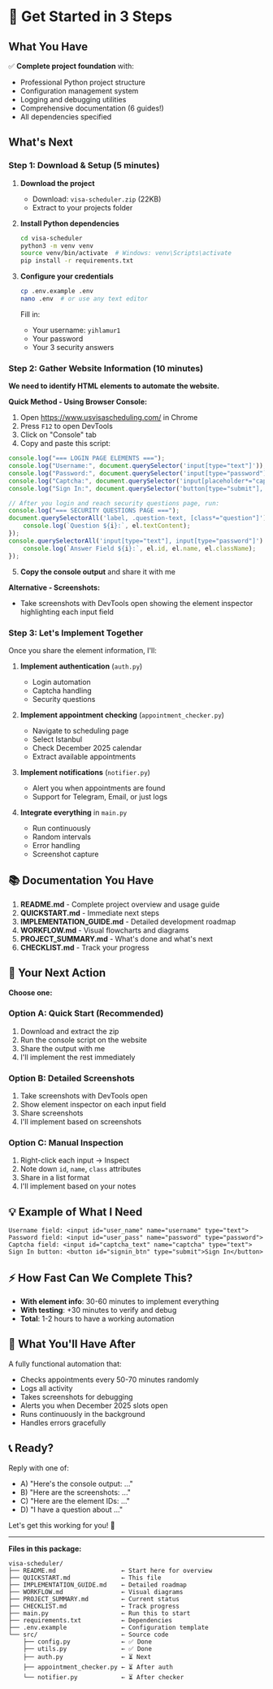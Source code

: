 # 🎯 Get Started in 3 Steps

## What You Have

✅ **Complete project foundation** with:
- Professional Python project structure
- Configuration management system
- Logging and debugging utilities
- Comprehensive documentation (6 guides!)
- All dependencies specified

## What's Next

### Step 1: Download & Setup (5 minutes)

1. **Download the project**
   - Download: `visa-scheduler.zip` (22KB)
   - Extract to your projects folder

2. **Install Python dependencies**
   ```bash
   cd visa-scheduler
   python3 -m venv venv
   source venv/bin/activate  # Windows: venv\Scripts\activate
   pip install -r requirements.txt
   ```

3. **Configure your credentials**
   ```bash
   cp .env.example .env
   nano .env  # or use any text editor
   ```
   
   Fill in:
   - Your username: `yihlamur1`
   - Your password
   - Your 3 security answers

### Step 2: Gather Website Information (10 minutes)

**We need to identify HTML elements to automate the website.**

**Quick Method - Using Browser Console:**

1. Open https://www.usvisascheduling.com/ in Chrome
2. Press `F12` to open DevTools
3. Click on "Console" tab
4. Copy and paste this script:

```javascript
console.log("=== LOGIN PAGE ELEMENTS ===");
console.log("Username:", document.querySelector('input[type="text"]'));
console.log("Password:", document.querySelector('input[type="password"]'));
console.log("Captcha:", document.querySelector('input[placeholder*="captcha" i], input[name*="captcha" i]'));
console.log("Sign In:", document.querySelector('button[type="submit"], input[type="submit"]'));

// After you login and reach security questions page, run:
console.log("=== SECURITY QUESTIONS PAGE ===");
document.querySelectorAll('label, .question-text, [class*="question"]').forEach((el, i) => {
    console.log(`Question ${i}:`, el.textContent);
});
console.querySelectorAll('input[type="text"], input[type="password"]').forEach((el, i) => {
    console.log(`Answer Field ${i}:`, el.id, el.name, el.className);
});
```

5. **Copy the console output** and share it with me

**Alternative - Screenshots:**
- Take screenshots with DevTools open showing the element inspector highlighting each input field

### Step 3: Let's Implement Together

Once you share the element information, I'll:

1. **Implement authentication** (`auth.py`)
   - Login automation
   - Captcha handling
   - Security questions

2. **Implement appointment checking** (`appointment_checker.py`)
   - Navigate to scheduling page
   - Select Istanbul
   - Check December 2025 calendar
   - Extract available appointments

3. **Implement notifications** (`notifier.py`)
   - Alert you when appointments are found
   - Support for Telegram, Email, or just logs

4. **Integrate everything** in `main.py`
   - Run continuously
   - Random intervals
   - Error handling
   - Screenshot capture

## 📚 Documentation You Have

1. **README.md** - Complete project overview and usage guide
2. **QUICKSTART.md** - Immediate next steps
3. **IMPLEMENTATION_GUIDE.md** - Detailed development roadmap
4. **WORKFLOW.md** - Visual flowcharts and diagrams
5. **PROJECT_SUMMARY.md** - What's done and what's next
6. **CHECKLIST.md** - Track your progress

## 🎯 Your Next Action

**Choose one:**

### Option A: Quick Start (Recommended)
1. Download and extract the zip
2. Run the console script on the website
3. Share the output with me
4. I'll implement the rest immediately

### Option B: Detailed Screenshots
1. Take screenshots with DevTools open
2. Show element inspector on each input field
3. Share screenshots
4. I'll implement based on screenshots

### Option C: Manual Inspection
1. Right-click each input → Inspect
2. Note down `id`, `name`, `class` attributes
3. Share in a list format
4. I'll implement based on your notes

## 💡 Example of What I Need

```
Username field: <input id="user_name" name="username" type="text">
Password field: <input id="user_pass" name="password" type="password">
Captcha field: <input id="captcha_text" name="captcha" type="text">
Sign In button: <button id="signin_btn" type="submit">Sign In</button>
```

## ⚡ How Fast Can We Complete This?

- **With element info**: 30-60 minutes to implement everything
- **With testing**: +30 minutes to verify and debug
- **Total**: 1-2 hours to have a working automation

## 🚀 What You'll Have After

A fully functional automation that:
- Checks appointments every 50-70 minutes randomly
- Logs all activity
- Takes screenshots for debugging
- Alerts you when December 2025 slots open
- Runs continuously in the background
- Handles errors gracefully

## 📞 Ready?

Reply with one of:
- A) "Here's the console output: ..."
- B) "Here are the screenshots: ..."
- C) "Here are the element IDs: ..."
- D) "I have a question about ..."

Let's get this working for you! 🎉

---

**Files in this package:**
```
visa-scheduler/
├── README.md                  ← Start here for overview
├── QUICKSTART.md              ← This file
├── IMPLEMENTATION_GUIDE.md    ← Detailed roadmap
├── WORKFLOW.md                ← Visual diagrams
├── PROJECT_SUMMARY.md         ← Current status
├── CHECKLIST.md               ← Track progress
├── main.py                    ← Run this to start
├── requirements.txt           ← Dependencies
├── .env.example               ← Configuration template
└── src/                       ← Source code
    ├── config.py              ← ✅ Done
    ├── utils.py               ← ✅ Done
    ├── auth.py                ← ⏳ Next
    ├── appointment_checker.py ← ⏳ After auth
    └── notifier.py            ← ⏳ After checker
```
